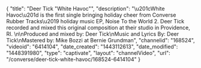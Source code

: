{
    "title": "Deer Tick \"White Havoc\"",
    "description": "\u201cWhite Havoc\u201d is the first single bringing holiday cheer from Converse Rubber Tracks\u2019 holiday music EP, Noise To the World 2. Deer Tick recorded and mixed this original composition at their studio in Providence, RI. \n\nProduced and mixed by: Deer Tick\nMusic and Lyrics By: Deer Tick\nMastered by: Mike Bozzi at Bernie Grundman",
    "channelid": "168524",
    "videoid": "6414104",
    "date_created": "1443112613",
    "date_modified": "1448391980",
    "type": "captivate",
    "layout": "channelVideo",
    "url": "\/converse\/deer-tick-white-havoc\/168524-6414104"
}